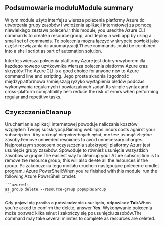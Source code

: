## <a name="module-summary"></a><span data-ttu-id="687f3-101">Podsumowanie modułu</span><span class="sxs-lookup"><span data-stu-id="687f3-101">Module summary</span></span>
<span data-ttu-id="687f3-102">W tym module użyto interfejsu wiersza polecenia platformy Azure do utworzenia grupy zasobów i wdrożenia aplikacji internetowej za pomocą niewielkiego zestawu poleceń.</span><span class="sxs-lookup"><span data-stu-id="687f3-102">In this module, you used the Azure CLI commands to create a resource group, and deploy a web app by using a small set of commands.</span></span> <span data-ttu-id="687f3-103">Te polecenia można łączyć w skrypcie powłoki jako część rozwiązania do automatyzacji.</span><span class="sxs-lookup"><span data-stu-id="687f3-103">These commands could be combined into a shell script as part of automation solution.</span></span>

<span data-ttu-id="687f3-104">Interfejs wiersza polecenia platformy Azure jest dobrym wyborem dla każdego nowego użytkownika wiersza polecenia platformy Azure oraz skryptów.</span><span class="sxs-lookup"><span data-stu-id="687f3-104">The Azure CLI is a good choice for anyone new to Azure command line and scripting.</span></span> <span data-ttu-id="687f3-105">Jego prosta składnia i zgodność międzyplatformowa zmniejszają ryzyko wystąpienia błędów podczas wykonywania regularnych i powtarzalnych zadań.</span><span class="sxs-lookup"><span data-stu-id="687f3-105">Its simple syntax and cross-platform compatibility help reduce the risk of errors when performing regular and repetitive tasks.</span></span>

## <a name="cleanup"></a><span data-ttu-id="687f3-106">Czyszczenie</span><span class="sxs-lookup"><span data-stu-id="687f3-106">Cleanup</span></span>
<span data-ttu-id="687f3-107">Uruchamianie aplikacji internetowej powoduje naliczanie kosztów względem Twojej subskrypcji.</span><span class="sxs-lookup"><span data-stu-id="687f3-107">Running web apps incurs costs against your subscription.</span></span> <span data-ttu-id="687f3-108">Aby uniknąć niepotrzebnych opłat, możesz usunąć zbędne zasoby.</span><span class="sxs-lookup"><span data-stu-id="687f3-108">Remove unneeded resources to avoid unnecessary charges.</span></span> <span data-ttu-id="687f3-109">Najprostszym sposobem oczyszczenia subskrypcji platformy Azure jest usunięcie grupy zasobów. Spowoduje to również usunięcie wszystkich zasobów w grupie.</span><span class="sxs-lookup"><span data-stu-id="687f3-109">The easiest way to clean up your Azure subscription is to remove the resource group; this will also delete all the resources in the group.</span></span> <span data-ttu-id="687f3-110">Po zakończeniu tego modułu uruchom następujące polecenie cmdlet programu Azure PowerShell:</span><span class="sxs-lookup"><span data-stu-id="687f3-110">When you're finished with this module, run the following Azure PowerShell cmdlet:</span></span>

    ```azurecli
    az group delete --resource-group popupResGroup
    ```

<span data-ttu-id="687f3-111">Gdy pojawi się prośba o potwierdzenie usunięcia, odpowiedz **Tak**.</span><span class="sxs-lookup"><span data-stu-id="687f3-111">When you're asked to confirm the delete, answer **Yes**.</span></span> <span data-ttu-id="687f3-112">Wykonywanie polecenia może potrwać kilka minut i zakończy się po usunięciu zasobów.</span><span class="sxs-lookup"><span data-stu-id="687f3-112">The command may take several minutes to complete as resources are deleted.</span></span> 